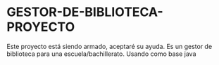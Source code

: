# GESTOR-DE-BIBLIOTECA-PROYECTO
Este proyecto está siendo armado, aceptaré su ayuda.  Es un gestor de biblioteca para una escuela/bachillerato. Usando como base java 

